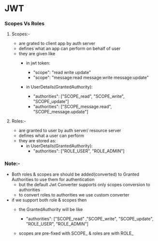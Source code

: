 # JWT 

### Scopes Vs Roles
1. Scopes:-
   - are grated to client app by auth server
   - defines what an app can perform on behalf of user
   - they are given like
       - in jwt token:
            - "scope": "read write update"
            - "scope": "message:read message:write message:update"
         
       - in UserDetails(GrantedAuthority):
            - "authorities": ["SCOPE_read", "SCOPE_write", "SCOPE_update"]
            - "authorities": ["SCOPE_message.read", "SCOPE_message.update"]

2. Roles:-
   - are granted to user by auth server/ resource server
   - defines what a user can perform
   - they are stored as:
       - in UserDetails(GrantedAuthority):
           - "authorities": ["ROLE_USER", "ROLE_ADMIN"]


### Note:-

- Both roles & scopes are should be added(converted) to Granted Authorities to use them for authentication
  - but the default Jwt Converter supports only scopes conversion to authorities
  - to convert roles to authorities we use custom converter
- if we support both role & scopes then 
     - the GrantedAuthority will be like
        -  "authorities": ["SCOPE_read" ,"SCOPE_write", "SCOPE_update", "ROLE_USER", "ROLE_ADMIN"]
       
     - scopes are pre-fixed with SCOPE_  & roles are with ROLE_ 